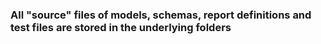 ### All "source" files of models, schemas, report definitions and test files are stored in the underlying folders

